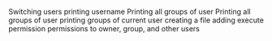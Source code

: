 Switching users
printing username
Printing all groups of user
Printing all groups of user
printing groups of current user
creating a file
adding execute permission
permissions to owner, group, and other users
